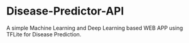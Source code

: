 # Disease-Predictor-API
A simple Machine Learning and Deep Learning based WEB APP using TFLite for Disease Prediction.
